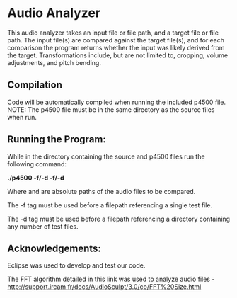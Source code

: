 # Audio Analyzer
This audio analyzer takes an input file or file path, and a target file or file path. The input file(s) are compared against the target file(s), and for each comparison the program returns whether the input was likely derived from the target. Transformations include, but are not limited to, cropping, volume adjustments, and pitch bending.

## Compilation
Code will be automatically compiled when running the included p4500 file.
NOTE: The p4500 file must be in the same directory as the source files when run.


## Running the Program:
While in the directory containing the source and p4500 files
run the following command:

**./p4500 -f/-d <filepath1> -f/-d <filepath2>**

Where <filepath1> and <filepath2> are absolute paths of the audio files to be
compared.

The -f tag must be used before a filepath referencing a single test
file.

The -d tag must be used before a filepath referencing a directory
containing any number of test files.


## Acknowledgements:
Eclipse was used to develop and test our code.

The FFT algorithm detailed in this link was used to analyze audio files -
  http://support.ircam.fr/docs/AudioSculpt/3.0/co/FFT%20Size.html
